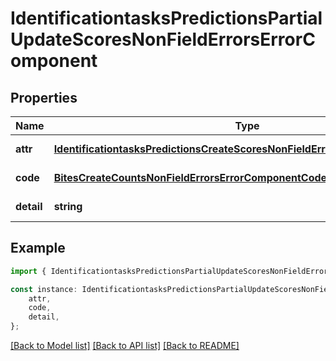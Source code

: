 # IdentificationtasksPredictionsPartialUpdateScoresNonFieldErrorsErrorComponent


## Properties

Name | Type | Description | Notes
------------ | ------------- | ------------- | -------------
**attr** | [**IdentificationtasksPredictionsCreateScoresNonFieldErrorsErrorComponentAttr**](IdentificationtasksPredictionsCreateScoresNonFieldErrorsErrorComponentAttr.md) |  | [default to undefined]
**code** | [**BitesCreateCountsNonFieldErrorsErrorComponentCode**](BitesCreateCountsNonFieldErrorsErrorComponentCode.md) |  | [default to undefined]
**detail** | **string** |  | [default to undefined]

## Example

```typescript
import { IdentificationtasksPredictionsPartialUpdateScoresNonFieldErrorsErrorComponent } from 'mosquito-alert';

const instance: IdentificationtasksPredictionsPartialUpdateScoresNonFieldErrorsErrorComponent = {
    attr,
    code,
    detail,
};
```

[[Back to Model list]](../README.md#documentation-for-models) [[Back to API list]](../README.md#documentation-for-api-endpoints) [[Back to README]](../README.md)
